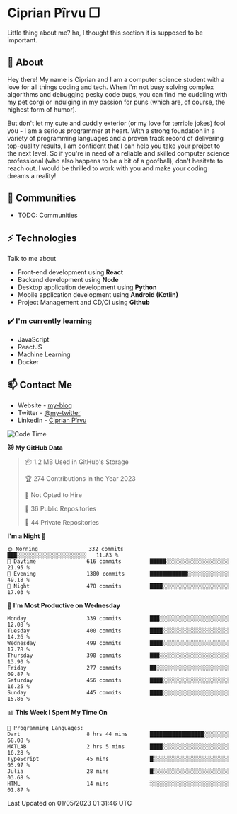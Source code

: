 # Ciprian Pîrvu ❐

Little thing about me? ha, I thought this section it is supposed to be important.

## 🧐 About

Hey there! My name is Ciprian and I am a computer science student with a love for all things coding and tech. When I'm not busy solving complex algorithms and debugging pesky code bugs, you can find me cuddling with my pet corgi or indulging in my passion for puns (which are, of course, the highest form of humor).

But don't let my cute and cuddly exterior (or my love for terrible jokes) fool you - I am a serious programmer at heart. With a strong foundation in a variety of programming languages and a proven track record of delivering top-quality results, I am confident that I can help you take your project to the next level. So if you're in need of a reliable and skilled computer science professional (who also happens to be a bit of a goofball), don't hesitate to reach out. I would be thrilled to work with you and make your coding dreams a reality!

## 👯 Communities

-   TODO: Communities

## ⚡ Technologies

Talk to me about

-   Front-end development using **React**
-   Backend development using **Node**
-   Desktop application development using **Python**
-   Mobile application development using **Android (Kotlin)**
-   Project Management and CD/CI using **Github**

### ✔️ I'm currently learning

-   JavaScript
-   ReactJS
-   Machine Learning
-   Docker

## 📫 Contact Me

-   Website - [my-blog]()
-   Twitter - [@my-twitter]()
-   LinkedIn - [Ciprian Pîrvu](https://www.linkedin.com/in/p%C3%AErvu-ciprian-cristian-4415991b1/)

<!--START_SECTION:waka-->
![Code Time](http://img.shields.io/badge/Code%20Time-1%2C712%20hrs%2012%20mins-blue)

**🐱 My GitHub Data** 

> 📦 1.2 MB Used in GitHub's Storage 
 > 
> 🏆 274 Contributions in the Year 2023
 > 
> 🚫 Not Opted to Hire
 > 
> 📜 36 Public Repositories 
 > 
> 🔑 44 Private Repositories 
 > 
**I'm a Night 🦉** 

```text
🌞 Morning                332 commits         ███░░░░░░░░░░░░░░░░░░░░░░   11.83 % 
🌆 Daytime                616 commits         █████░░░░░░░░░░░░░░░░░░░░   21.95 % 
🌃 Evening                1380 commits        ████████████░░░░░░░░░░░░░   49.18 % 
🌙 Night                  478 commits         ████░░░░░░░░░░░░░░░░░░░░░   17.03 % 
```
📅 **I'm Most Productive on Wednesday** 

```text
Monday                   339 commits         ███░░░░░░░░░░░░░░░░░░░░░░   12.08 % 
Tuesday                  400 commits         ████░░░░░░░░░░░░░░░░░░░░░   14.26 % 
Wednesday                499 commits         ████░░░░░░░░░░░░░░░░░░░░░   17.78 % 
Thursday                 390 commits         ███░░░░░░░░░░░░░░░░░░░░░░   13.90 % 
Friday                   277 commits         ██░░░░░░░░░░░░░░░░░░░░░░░   09.87 % 
Saturday                 456 commits         ████░░░░░░░░░░░░░░░░░░░░░   16.25 % 
Sunday                   445 commits         ████░░░░░░░░░░░░░░░░░░░░░   15.86 % 
```


📊 **This Week I Spent My Time On** 

```text
💬 Programming Languages: 
Dart                     8 hrs 44 mins       █████████████████░░░░░░░░   68.08 % 
MATLAB                   2 hrs 5 mins        ████░░░░░░░░░░░░░░░░░░░░░   16.28 % 
TypeScript               45 mins             █░░░░░░░░░░░░░░░░░░░░░░░░   05.97 % 
Julia                    28 mins             █░░░░░░░░░░░░░░░░░░░░░░░░   03.68 % 
HTML                     14 mins             ░░░░░░░░░░░░░░░░░░░░░░░░░   01.87 % 
```


 Last Updated on 01/05/2023 01:31:46 UTC
<!--END_SECTION:waka-->
